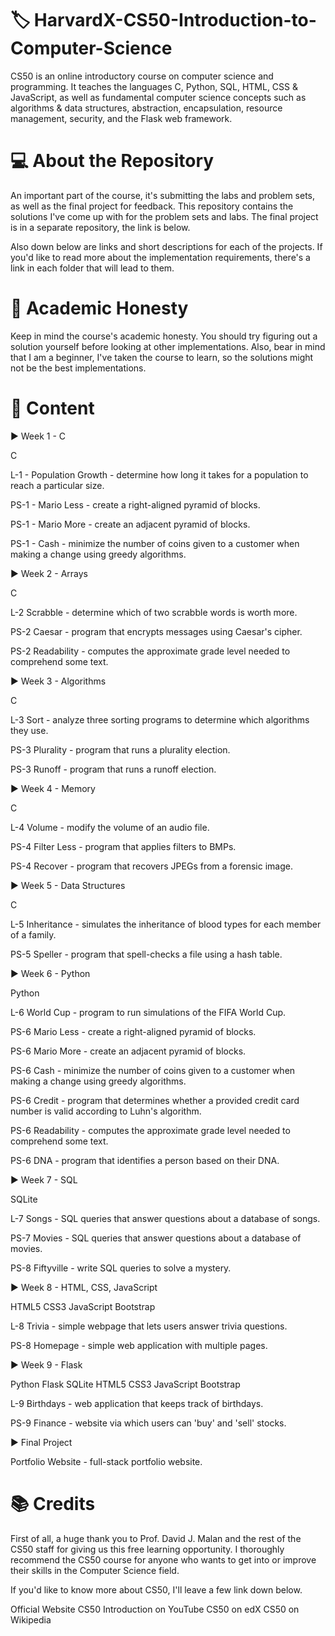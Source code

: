 # 🏷️ HarvardX-CS50-Introduction-to-Computer-Science

CS50 is an online introductory course on computer science and programming. It teaches the languages C, Python, SQL, HTML, CSS & JavaScript, as well as fundamental computer science concepts such as algorithms & data structures, abstraction, encapsulation, resource management, security, and the Flask web framework.

# 💻 About the Repository

An important part of the course, it's submitting the labs and problem sets, as well as the final project for feedback. This repository contains the solutions I've come up with for the problem sets and labs. The final project is in a separate repository, the link is below.

Also down below are links and short descriptions for each of the projects. If you'd like to read more about the implementation requirements, there's a link in each folder that will lead to them.

# 📕 Academic Honesty

Keep in mind the course's academic honesty. You should try figuring out a solution yourself before looking at other implementations. Also, bear in mind that I am a beginner, I've taken the course to learn, so the solutions might not be the best implementations.

# 📖 Content


▶️ Week 1 - C

C

L-1 - Population Growth - determine how long it takes for a population to reach a particular size.

PS-1 - Mario Less - create a right-aligned pyramid of blocks.

PS-1 - Mario More - create an adjacent pyramid of blocks.

PS-1 - Cash - minimize the number of coins given to a customer when making a change using greedy algorithms.

▶️ Week 2 - Arrays

C

L-2 Scrabble - determine which of two scrabble words is worth more.

PS-2 Caesar - program that encrypts messages using Caesar's cipher.

PS-2 Readability - computes the approximate grade level needed to comprehend some text.

▶️ Week 3 - Algorithms

C

L-3 Sort - analyze three sorting programs to determine which algorithms they use.

PS-3 Plurality - program that runs a plurality election.

PS-3 Runoff - program that runs a runoff election.

▶️ Week 4 - Memory

C

L-4 Volume - modify the volume of an audio file.

PS-4 Filter Less - program that applies filters to BMPs.

PS-4 Recover - program that recovers JPEGs from a forensic image.

▶️ Week 5 - Data Structures

C

L-5 Inheritance - simulates the inheritance of blood types for each member of a family.

PS-5 Speller - program that spell-checks a file using a hash table.

▶️ Week 6 - Python

Python

L-6 World Cup - program to run simulations of the FIFA World Cup.

PS-6 Mario Less - create a right-aligned pyramid of blocks.

PS-6 Mario More - create an adjacent pyramid of blocks.

PS-6 Cash - minimize the number of coins given to a customer when making a change using greedy algorithms.

PS-6 Credit - program that determines whether a provided credit card number is valid according to Luhn's algorithm.

PS-6 Readability - computes the approximate grade level needed to comprehend some text.

PS-6 DNA - program that identifies a person based on their DNA.

▶️ Week 7 - SQL

SQLite

L-7 Songs - SQL queries that answer questions about a database of songs.

PS-7 Movies - SQL queries that answer questions about a database of movies.

PS-8 Fiftyville - write SQL queries to solve a mystery.

▶️ Week 8 - HTML, CSS, JavaScript

HTML5 CSS3 JavaScript Bootstrap

L-8 Trivia - simple webpage that lets users answer trivia questions.

PS-8 Homepage - simple web application with multiple pages.

▶️ Week 9 - Flask

Python Flask SQLite HTML5 CSS3 JavaScript Bootstrap

L-9 Birthdays - web application that keeps track of birthdays.

PS-9 Finance - website via which users can 'buy' and 'sell' stocks.

▶️ Final Project

Portfolio Website - full-stack portfolio website.

# 📚 Credits
First of all, a huge thank you to Prof. David J. Malan and the rest of the CS50 staff for giving us this free learning opportunity. I thoroughly recommend the CS50 course for anyone who wants to get into or improve their skills in the Computer Science field.


If you'd like to know more about CS50, I'll leave a few link down below.

Official Website
CS50 Introduction on YouTube
CS50 on edX
CS50 on Wikipedia
